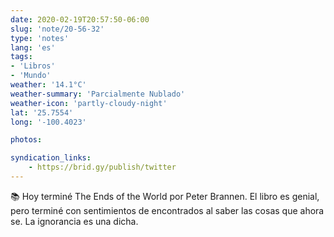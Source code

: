```yaml
---
date: 2020-02-19T20:57:50-06:00
slug: 'note/20-56-32'
type: 'notes'
lang: 'es'
tags:
- 'Libros'
- 'Mundo'
weather: '14.1°C'
weather-summary: 'Parcialmente Nublado'
weather-icon: 'partly-cloudy-night'
lat: '25.7554'
long: '-100.4023'

photos:

syndication_links:
    - https://brid.gy/publish/twitter
---
```

📚 Hoy terminé The Ends of the World por Peter Brannen. El libro es genial, pero terminé con sentimientos de encontrados al saber las cosas que ahora se. La ignorancia es una dicha.